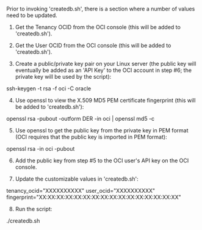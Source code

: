 Prior to invoking 'createdb.sh', there is a section where a number of values need to be updated.

1. Get the Tenancy OCID from the OCI console (this will be added to 'createdb.sh').

2. Get the User OCID from the OCI console (this will be added to 'createdb.sh').

3. Create a public/private key pair on your Linux server (the public key will eventually be added as an 'API Key' to the OCI account in step #6; the private key will be used by the script):

ssh-keygen -t rsa -f oci -C oracle

4. Use openssl to view the X.509 MD5 PEM certificate fingerprint (this will be added to 'createdb.sh'):

openssl rsa -pubout -outform DER -in oci | openssl md5 -c

5. Use openssl to get the public key from the private key in PEM format (OCI requires that the public key is imported in PEM format):

openssl rsa -in oci -pubout

6. Add the public key from step #5 to the OCI user's API key on the OCI console.

7. Update the customizable values in 'createdb.sh':

tenancy_ocid="XXXXXXXXXX"
user_ocid="XXXXXXXXXX"
fingerprint="XX:XX:XX:XX:XX:XX:XX:XX:XX:XX:XX:XX:XX:XX:XX:XX"

8. Run the script:

./createdb.sh

